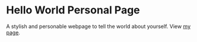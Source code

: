 Hello World Personal Page
=========================

A stylish and personable webpage to tell the world about yourself. View [my page](http://lauramitchell13.github.io/hello-world-page/). 


